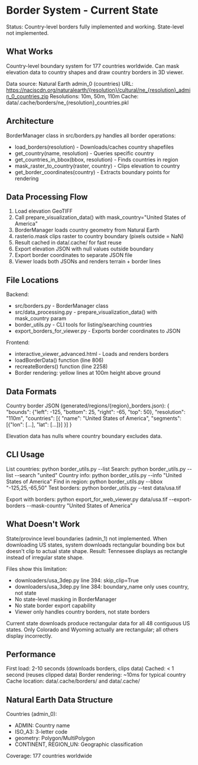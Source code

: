 # Border System - Current State

Status: Country-level borders fully implemented and working. State-level not implemented.

## What Works

Country-level boundary system for 177 countries worldwide. Can mask elevation data to country shapes and draw country borders in 3D viewer.

Data source: Natural Earth admin_0 (countries)
URL: https://naciscdn.org/naturalearth/{resolution}/cultural/ne_{resolution}_admin_0_countries.zip
Resolutions: 10m, 50m, 110m
Cache: data/.cache/borders/ne_{resolution}_countries.pkl

## Architecture

BorderManager class in src/borders.py handles all border operations:
- load_borders(resolution) - Downloads/caches country shapefiles
- get_country(name, resolution) - Queries specific country
- get_countries_in_bbox(bbox, resolution) - Finds countries in region
- mask_raster_to_country(raster, country) - Clips elevation to country
- get_border_coordinates(country) - Extracts boundary points for rendering

## Data Processing Flow

1. Load elevation GeoTIFF
2. Call prepare_visualization_data() with mask_country="United States of America"
3. BorderManager loads country geometry from Natural Earth
4. rasterio.mask clips raster to country boundary (pixels outside = NaN)
5. Result cached in data/.cache/ for fast reuse
6. Export elevation JSON with null values outside boundary
7. Export border coordinates to separate JSON file
8. Viewer loads both JSONs and renders terrain + border lines

## File Locations

Backend:
- src/borders.py - BorderManager class
- src/data_processing.py - prepare_visualization_data() with mask_country param
- border_utils.py - CLI tools for listing/searching countries
- export_borders_for_viewer.py - Exports border coordinates to JSON

Frontend:
- interactive_viewer_advanced.html - Loads and renders borders
- loadBorderData() function (line 806)
- recreateBorders() function (line 2258)
- Border rendering: yellow lines at 100m height above ground

## Data Formats

Country border JSON (generated/regions/{region}_borders.json):
{
  "bounds": {"left": -125, "bottom": 25, "right": -65, "top": 50},
  "resolution": "110m",
  "countries": [{
    "name": "United States of America",
    "segments": [{"lon": [...], "lat": [...]}]
  }]
}

Elevation data has nulls where country boundary excludes data.

## CLI Usage

List countries: python border_utils.py --list
Search: python border_utils.py --list --search "united"
Country info: python border_utils.py --info "United States of America"
Find in region: python border_utils.py --bbox "-125,25,-65,50"
Test borders: python border_utils.py --test data/usa.tif

Export with borders: python export_for_web_viewer.py data/usa.tif --export-borders --mask-country "United States of America"

## What Doesn't Work

State/province level boundaries (admin_1) not implemented. When downloading US states, system downloads rectangular bounding box but doesn't clip to actual state shape. Result: Tennessee displays as rectangle instead of irregular state shape.

Files show this limitation:
- downloaders/usa_3dep.py line 394: skip_clip=True
- downloaders/usa_3dep.py line 384: boundary_name only uses country, not state
- No state-level masking in BorderManager
- No state border export capability
- Viewer only handles country borders, not state borders

Current state downloads produce rectangular data for all 48 contiguous US states. Only Colorado and Wyoming actually are rectangular; all others display incorrectly.

## Performance

First load: 2-10 seconds (downloads borders, clips data)
Cached: < 1 second (reuses clipped data)
Border rendering: ~10ms for typical country
Cache location: data/.cache/borders/ and data/.cache/

## Natural Earth Data Structure

Countries (admin_0):
- ADMIN: Country name
- ISO_A3: 3-letter code
- geometry: Polygon/MultiPolygon
- CONTINENT, REGION_UN: Geographic classification

Coverage: 177 countries worldwide

